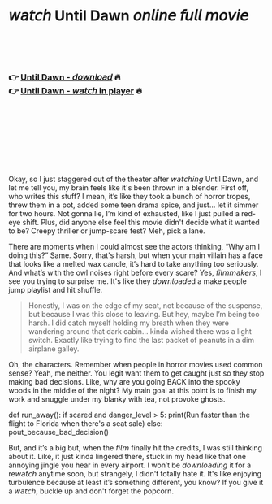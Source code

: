 <h1>𝘸𝘢𝘵𝘤𝘩 Until Dawn 𝘰𝘯𝘭𝘪𝘯𝘦 𝘧𝘶𝘭𝘭 𝘮𝘰𝘷𝘪𝘦</h1>


<br><br><br>

<h3>👉 <a href="https://Davids-websldugbackvi1979.github.io/ofsqisksvu/">Until Dawn - 𝘥𝘰𝘸𝘯𝘭𝘰𝘢𝘥</a> 🔥<br>
👉 <a href="https://Davids-websldugbackvi1979.github.io/ofsqisksvu/">Until Dawn - 𝘸𝘢𝘵𝘤𝘩 in player</a> 🔥
</h3>



<br><br><br><br><br><br><br>


Okay, so I just staggered out of the theater after 𝘸𝘢𝘵𝘤𝘩𝘪𝘯𝘨 Until Dawn, and let me tell you, my brain feels like it's been thrown in a blender. First off, who writes this stuff? I mean, it’s like they took a bunch of horror tropes, threw them in a pot, added some teen drama spice, and just... let it simmer for two hours. Not gonna lie, I’m kind of exhausted, like I just pulled a red-eye shift. Plus, did anyone else feel this movie didn't decide what it wanted to be? Creepy thriller or jump-scare fest? Meh, pick a lane. 

There are moments when I could almost see the actors thinking, “Why am I doing this?” Same. Sorry, that's harsh, but when your main villain has a face that looks like a melted wax candle, it’s hard to take anything too seriously. And what’s with the owl noises right before every scare? Yes, 𝘧𝘪𝘭𝘮𝘮𝘢𝘬𝘦𝘳𝘴, I see you trying to surprise me. It's like they 𝘥𝘰𝘸𝘯𝘭𝘰𝘢𝘥ed a make people jump playlist and hit shuffle. 

> Honestly, I was on the edge of my seat, not because of the suspense, but because I was this close to leaving. But hey, maybe I’m being too harsh. I did catch myself holding my breath when they were wandering around that dark cabin... kinda wished there was a light switch. Exactly like trying to find the last packet of peanuts in a dim airplane galley.

Oh, the characters. Remember when people in horror movies used common sense? Yeah, me neither. You legit want them to get caught just so they stop making bad decisions. Like, why are you going BACK into the spooky woods in the middle of the night? My main goal at this point is to finish my work and snuggle under my blanky with tea, not provoke ghosts. 

def run_away():
    if scared and danger_level > 5:
        print(Run faster than the flight to Florida when there's a seat sale)
    else:
        pout_because_bad_decision()

But, and it’s a big but, when the 𝘧𝘪𝘭𝘮 finally hit the credits, I was still thinking about it. Like, it just kinda lingered there, stuck in my head like that one annoying jingle you hear in every airport. I won’t be 𝘥𝘰𝘸𝘯𝘭𝘰𝘢𝘥𝘪𝘯𝘨 it for a re𝘸𝘢𝘵𝘤𝘩 anytime soon, but strangely, I didn't totally hate it. It's like enjoying turbulence because at least it’s something different, you know? If you give it a 𝘸𝘢𝘵𝘤𝘩, buckle up and don't forget the popcorn.
